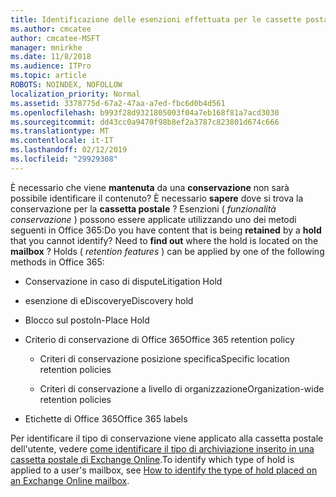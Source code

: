 ```yaml
---
title: Identificazione delle esenzioni effettuata per le cassette postali
ms.author: cmcatee
author: cmcatee-MSFT
manager: mnirkhe
ms.date: 11/8/2018
ms.audience: ITPro
ms.topic: article
ROBOTS: NOINDEX, NOFOLLOW
localization_priority: Normal
ms.assetid: 3378775d-67a2-47aa-a7ed-fbc6d0b4d561
ms.openlocfilehash: b993f28d9321805003f04a7eb168f81a7acd3030
ms.sourcegitcommit: dd43cc0a9470f98b8ef2a3787c823801d674c666
ms.translationtype: MT
ms.contentlocale: it-IT
ms.lasthandoff: 02/12/2019
ms.locfileid: "29929308"
---
```

<span data-ttu-id="d0a4e-p101">È necessario che viene **mantenuta** da una **conservazione** non sarà possibile identificare il contenuto? È necessario **sapere** dove si trova la conservazione per la **cassetta postale** ? Esenzioni ( *funzionalità conservazione* ) possono essere applicate utilizzando uno dei metodi seguenti in Office 365:</span><span class="sxs-lookup"><span data-stu-id="d0a4e-p101">Do you have content that is being **retained** by a **hold** that you cannot identify? Need to **find out** where the hold is located on the **mailbox** ? Holds (  *retention features*  ) can be applied by one of the following methods in Office 365:</span></span> 
  
- <span data-ttu-id="d0a4e-105">Conservazione in caso di dispute</span><span class="sxs-lookup"><span data-stu-id="d0a4e-105">Litigation Hold</span></span> 
    
- <span data-ttu-id="d0a4e-106">esenzione di eDiscovery</span><span class="sxs-lookup"><span data-stu-id="d0a4e-106">eDiscovery hold</span></span>
    
- <span data-ttu-id="d0a4e-107">Blocco sul posto</span><span class="sxs-lookup"><span data-stu-id="d0a4e-107">In-Place Hold</span></span>
    
- <span data-ttu-id="d0a4e-108">Criterio di conservazione di Office 365</span><span class="sxs-lookup"><span data-stu-id="d0a4e-108">Office 365 retention policy</span></span> 
    
  - <span data-ttu-id="d0a4e-109">Criteri di conservazione posizione specifica</span><span class="sxs-lookup"><span data-stu-id="d0a4e-109">Specific location retention policies</span></span>
    
  - <span data-ttu-id="d0a4e-110">Criteri di conservazione a livello di organizzazione</span><span class="sxs-lookup"><span data-stu-id="d0a4e-110">Organization-wide retention policies</span></span>
    
- <span data-ttu-id="d0a4e-111">Etichette di Office 365</span><span class="sxs-lookup"><span data-stu-id="d0a4e-111">Office 365 labels</span></span>
    
<span data-ttu-id="d0a4e-112">Per identificare il tipo di conservazione viene applicato alla cassetta postale dell'utente, vedere [come identificare il tipo di archiviazione inserito in una cassetta postale di Exchange Online](https://docs.microsoft.com/office365/securitycompliance/identify-a-hold-on-an-exchange-online-mailbox).</span><span class="sxs-lookup"><span data-stu-id="d0a4e-112">To identify which type of hold is applied to a user's mailbox, see [How to identify the type of hold placed on an Exchange Online mailbox](https://docs.microsoft.com/office365/securitycompliance/identify-a-hold-on-an-exchange-online-mailbox).</span></span>
  


